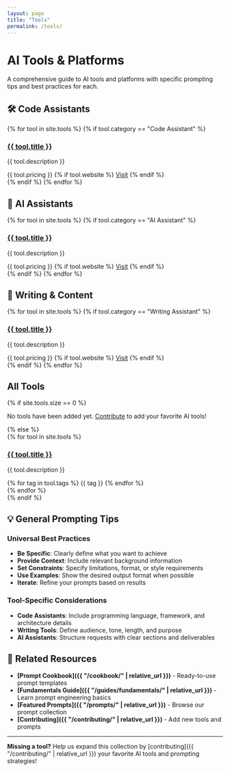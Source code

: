 ```yaml
---
layout: page
title: "Tools"
permalink: /tools/
---
```


# AI Tools & Platforms

A comprehensive guide to AI tools and platforms with specific prompting tips and best practices for each.

## 🛠️ Code Assistants

<div class="tools-grid">
{% for tool in site.tools %}
  {% if tool.category == "Code Assistant" %}
  <div class="tool-card">
    <h3><a href="{{ tool.url | relative_url }}">{{ tool.title }}</a></h3>
    <p>{{ tool.description }}</p>
    <div class="tool-meta">
      <span class="pricing-badge pricing-{{ tool.pricing | downcase }}">{{ tool.pricing }}</span>
      {% if tool.website %}
        <a href="{{ tool.website }}" target="_blank" class="website-link">Visit</a>
      {% endif %}
    </div>
  </div>
  {% endif %}
{% endfor %}
</div>


## 🤖 AI Assistants

<div class="tools-grid">
{% for tool in site.tools %}
  {% if tool.category == "AI Assistant" %}
  <div class="tool-card">
    <h3><a href="{{ tool.url | relative_url }}">{{ tool.title }}</a></h3>
    <p>{{ tool.description }}</p>
    <div class="tool-meta">
      <span class="pricing-badge pricing-{{ tool.pricing | downcase }}">{{ tool.pricing }}</span>
      {% if tool.website %}
        <a href="{{ tool.website }}" target="_blank" class="website-link">Visit</a>
      {% endif %}
    </div>
  </div>
  {% endif %}
{% endfor %}
</div>

## 📝 Writing & Content

<div class="tools-grid">
{% for tool in site.tools %}
  {% if tool.category == "Writing Assistant" %}
  <div class="tool-card">
    <h3><a href="{{ tool.url | relative_url }}">{{ tool.title }}</a></h3>
    <p>{{ tool.description }}</p>
    <div class="tool-meta">
      <span class="pricing-badge pricing-{{ tool.pricing | downcase }}">{{ tool.pricing }}</span>
      {% if tool.website %}
        <a href="{{ tool.website }}" target="_blank" class="website-link">Visit</a>
      {% endif %}
    </div>
  </div>
  {% endif %}
{% endfor %}
</div>

## All Tools

{% if site.tools.size == 0 %}
<p>No tools have been added yet. <a href="{{ "/contributing/" | relative_url }}">Contribute</a> to add your favorite AI tools!</p>
{% else %}
<div class="tools-list">
  {% for tool in site.tools %}
  <div class="tool-item">
    <h3><a href="{{ tool.url | relative_url }}">{{ tool.title }}</a></h3>
    <p>{{ tool.description }}</p>
    <div class="tool-tags">
      {% for tag in tool.tags %}
        <span class="tag">{{ tag }}</span>
      {% endfor %}
    </div>
  </div>
  {% endfor %}
</div>
{% endif %}

## 💡 General Prompting Tips

### Universal Best Practices
- **Be Specific**: Clearly define what you want to achieve
- **Provide Context**: Include relevant background information
- **Set Constraints**: Specify limitations, format, or style requirements
- **Use Examples**: Show the desired output format when possible
- **Iterate**: Refine your prompts based on results

### Tool-Specific Considerations
- **Code Assistants**: Include programming language, framework, and architecture details
- **Writing Tools**: Define audience, tone, length, and purpose
- **AI Assistants**: Structure requests with clear sections and deliverables

## 🔗 Related Resources

- **[Prompt Cookbook]({{ "/cookbook/" | relative_url }})** - Ready-to-use prompt templates
- **[Fundamentals Guide]({{ "/guides/fundamentals/" | relative_url }})** - Learn prompt engineering basics
- **[Featured Prompts]({{ "/prompts/" | relative_url }})** - Browse our prompt collection
- **[Contributing]({{ "/contributing/" | relative_url }})** - Add new tools and prompts

---

**Missing a tool?** Help us expand this collection by [contributing]({{ "/contributing/" | relative_url }}) your favorite AI tools and prompting strategies! 